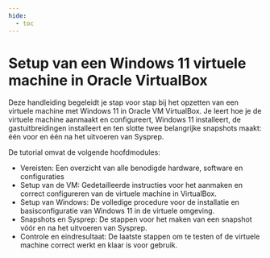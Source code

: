 ```yaml
---
hide:
  - toc
---
```


# Setup van een Windows 11 virtuele machine in Oracle VirtualBox

Deze handleiding begeleidt je stap voor stap bij het opzetten van een virtuele machine met Windows 11 in Oracle VM VirtualBox. Je leert hoe je de virtuele machine aanmaakt en configureert, Windows 11 installeert, de gastuitbreidingen installeert en ten slotte twee belangrijke snapshots maakt: één voor en één na het uitvoeren van Sysprep.

De tutorial omvat de volgende hoofdmodules:

- Vereisten: Een overzicht van alle benodigde hardware, software en configuraties
- Setup van de VM: Gedetailleerde instructies voor het aanmaken en correct configureren van de virtuele machine in VirtualBox.
- Setup van Windows: De volledige procedure voor de installatie en basisconfiguratie van Windows 11 in de virtuele omgeving.
- Snapshots en Sysprep: De stappen voor het maken van een snapshot vóór en na het uitvoeren van Sysprep.
- Controle en eindresultaat: De laatste stappen om te testen of de virtuele machine correct werkt en klaar is voor gebruik.